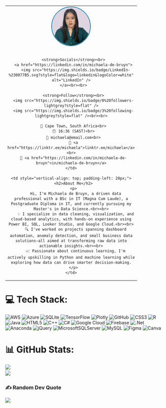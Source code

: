 <table>
  <tr>
    <td style="width: 180px; vertical-align: top; text-align: center;">
      <img src="images/Michaela%20Pic%201.png" width="120" style="border-radius: 50%; border: 2px solid #0077B5;" alt="Profile Image" /><br><br>
      
      <strong>Socials</strong><br>
      <a href="https://linkedin.com/in/michaela-de-bruyn">
        <img src="https://img.shields.io/badge/LinkedIn-%230077B5.svg?style=flat&logo=linkedin&logoColor=white" alt="LinkedIn" />
      </a><br><br>
      
      <strong>Follow</strong><br>
      <img src="https://img.shields.io/badge/0%20followers-lightgrey?style=flat" />
      <img src="https://img.shields.io/badge/3%20following-lightgrey?style=flat" /><br><br>

      📍 Cape Town, South Africa<br>
      🕘 16:36 (SAST)<br>
      📧 michaela@email.com<br>
      🔗 <a href="https://linktr.ee/michaela">linktr.ee/michaela</a><br>
      💼 <a href="https://linkedin.com/in/michaela-de-bruyn">in/michaela-de-bruyn</a>
    </td>

    <td style="vertical-align: top; padding-left: 20px;">
      <h2>About Me</h2>
      <p>
        Hi, I'm Michaela de Bruyn, a driven data professional with a BSc in IT (Magna Cum Laude), a Postgraduate Diploma in IT, and currently pursuing my Master's in Data Science.<br><br>
        💡 I specialize in data cleaning, visualization, and cloud-based analytics, with hands-on experience using Power BI, SQL, Looker Studio, and Google Cloud.<br><br>
        🔍 I've worked on projects spanning dashboard automation, anomaly detection, and small business data solutions—all aimed at transforming raw data into actionable insights.<br><br>
        📈 Passionate about continuous learning, I'm actively upskilling in Python and machine learning while exploring how data can drive smarter decision-making.
      </p>
    </td>
  </tr>
</table>


# 💻 Tech Stack:
![AWS](https://img.shields.io/badge/AWS-%23FF9900.svg?style=flat&logo=amazon-aws&logoColor=white) ![Azure](https://img.shields.io/badge/azure-%230072C6.svg?style=flat&logo=microsoftazure&logoColor=white) ![SQLite](https://img.shields.io/badge/sqlite-%2307405e.svg?style=flat&logo=sqlite&logoColor=white) ![TensorFlow](https://img.shields.io/badge/TensorFlow-%23FF6F00.svg?style=flat&logo=TensorFlow&logoColor=white) ![Plotly](https://img.shields.io/badge/Plotly-%233F4F75.svg?style=flat&logo=plotly&logoColor=white) ![GitHub](https://img.shields.io/badge/github-%23121011.svg?style=flat&logo=github&logoColor=white) ![CSS3](https://img.shields.io/badge/css3-%231572B6.svg?style=flat&logo=css3&logoColor=white) ![R](https://img.shields.io/badge/r-%23276DC3.svg?style=flat&logo=r&logoColor=white) ![Java](https://img.shields.io/badge/java-%23ED8B00.svg?style=flat&logo=openjdk&logoColor=white) ![HTML5](https://img.shields.io/badge/html5-%23E34F26.svg?style=flat&logo=html5&logoColor=white) ![C++](https://img.shields.io/badge/c++-%2300599C.svg?style=flat&logo=c%2B%2B&logoColor=white) ![C#](https://img.shields.io/badge/c%23-%23239120.svg?style=flat&logo=csharp&logoColor=white) ![Google Cloud](https://img.shields.io/badge/GoogleCloud-%234285F4.svg?style=flat&logo=google-cloud&logoColor=white) ![Firebase](https://img.shields.io/badge/firebase-%23039BE5.svg?style=flat&logo=firebase) ![.Net](https://img.shields.io/badge/.NET-5C2D91?style=flat&logo=.net&logoColor=white) ![Anaconda](https://img.shields.io/badge/Anaconda-%2344A833.svg?style=flat&logo=anaconda&logoColor=white) ![jQuery](https://img.shields.io/badge/jquery-%230769AD.svg?style=flat&logo=jquery&logoColor=white) ![MicrosoftSQLServer](https://img.shields.io/badge/Microsoft%20SQL%20Server-CC2927?style=flat&logo=microsoft%20sql%20server&logoColor=white) ![MySQL](https://img.shields.io/badge/mysql-4479A1.svg?style=flat&logo=mysql&logoColor=white) ![Figma](https://img.shields.io/badge/figma-%23F24E1E.svg?style=flat&logo=figma&logoColor=white) ![Canva](https://img.shields.io/badge/Canva-%2300C4CC.svg?style=flat&logo=Canva&logoColor=white)
# 📊 GitHub Stats:
![](https://github-readme-stats.vercel.app/api?username=Michaela-de-Bruyn&theme=ambient_gradient&hide_border=true&include_all_commits=false&count_private=true)<br/>
![](https://nirzak-streak-stats.vercel.app/?user=Michaela-de-Bruyn&theme=ambient_gradient&hide_border=true)<br/>

### ✍️ Random Dev Quote
![](https://quotes-github-readme.vercel.app/api?type=horizontal&theme=dark)

<!-- Proudly created by Michaela de Bruyn --!>
